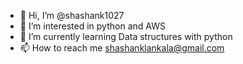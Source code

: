 - 👋 Hi, I’m @shashank1027
- 👀 I’m interested in python and AWS
- 🌱 I’m currently learning Data structures with python
- 📫 How to reach me shashanklankala@gmail.com



